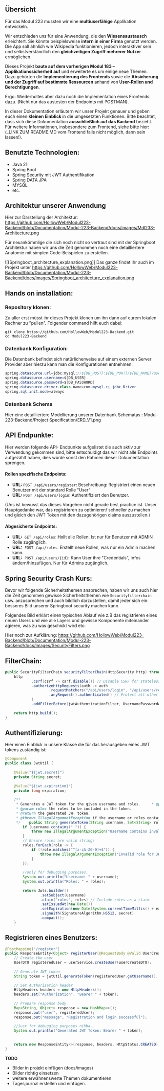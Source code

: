 
## Übersicht

Für das Modul 223 mussten wir eine **multiuserfähige** Applikation entwickeln.

Wir entschieden uns für eine Anwendung, die den **Wissensaustausch** erleichtert. Sie könnte beispielsweise **intern in einer Firma** genutzt werden. Die App soll ähnlich wie Wikipedia funktionieren, jedoch interaktiver sein und selbstverständlich den **gleichzeitigen Zugriff mehrerer Nutzer** ermöglichen.

Dieses Projekt **baute auf dem vorherigen Modul 183 – Applikationssicherheit auf** und erweiterte es um einige neue Themen. Dazu gehörten die **Implementierung des Frontends** sowie die **Absicherung und der Zugriff auf bestimmte Ressourcen** anhand von **User-Rollen und Berechtigungen**. 

Ergo: Wiederholtes aber dazu noch die Implementation eines Frontends dazu. (Nicht nur das austesten der Endpoints mit POSTMAN).

In dieser Dokumentation erläutern wir unser Projekt genauer und geben euch einen **kleinen Einblick** in die umgesetzten Funktionen. Bitte beachtet, dass sich diese Dokumentation **ausschließlich auf das Backend** bezieht. Für weitere Informationen, insbesondere zum Frontend, siehe bitte hier: (_LINK ZUM README.MD vom Frontend falls nicht möglich, dann sein lassen!).

## Benutzte Technologien: 
- Java 21 
- Spring Boot
- Spring Security mit JWT Authentifikation
- Spring DATA JPA 
- MYSQL
- etc.

## Architektur unserer Anwendung

Hier zur Darstellung der Architektur:
https://github.com/HollowWeb/Modul223-Backend/blob/Documentation/Modul-223-Backend/docs/images/Mdl233-Architecture.png

Für neuankömmlige die sich noch nicht so vertraut sind mit der Springboot Architektur haben wir uns die Zeit genommen noch eine detailliertere Anatomie mit simplen Code-Beispielen zu erstellen.

![[Springboot_architecture_explanation.png]]
Das ganze findet ihr auch im Projekt unter 
https://github.com/HollowWeb/Modul223-Backend/blob/Documentation/Modul-223-Backend/docs/images/Springboot_architecture_explanation.png

## Hands on installation:

### Repository klonen: 

Zu aller erst müsst ihr dieses Projekt klonen um ihn dann auf eurem lokalen Rechner zu "pullen".
Folgender command hilft euch dabei: 

```git
git clone https://github.com/HollowWeb/Modul223-Backend.git
cd Modul223-Backend
```

### Datenbank Konfiguration:

Die Datenbank befindet sich natürlicherweise auf einem externen Server Provider aber hierzu kann man die Konfigurationen entnehmen: 

```java
spring.datasource.url=jdbc:mysql://${DB_HOST}:${DB_PORT}/${DB_NAME}?useSSL=false&serverTimezone=UTC&allowPublicKeyRetrieval=true
spring.datasource.username=${DB_USER}
spring.datasource.password=${DB_PASSWORD}
spring.datasource.driver-class-name=com.mysql.cj.jdbc.Driver
spring.sql.init.mode=always
```

### Datenbank Schema

Hier eine detailliertere Modellierung unserer Datenbank Schematas : Modul-223-Backend/Project Specification/ERD_V1.png

## API Endpunkte: 
Hier werden folgende API- Endpunkte aufgelistet die auch aktiv zur Verwendung gekommen sind, bitte entschuldigt das wir nicht alle Endpoints aufgezählt haben, dies würde sonst den Rahmen dieser Dokumentation sprengen.

#### Rollen spezifische Endpoints:
- **URL:** `POST /api/users/register`:  Beschreibung: Registriert einen neuen Benutzer mit der standard Rolle "User"
- **URL:** `POST /api/users/login`: Authentifiziert den Benutzer. 

(Uns ist bewusst das dieses Vorgehen nicht gerade best practice ist. Unser Hauptgedanke war, das registrieren zu optimieren/ schneller zu machen und gleich den JWT Token mit den dazugehörigen claims auszustellen.)

#### Abgesicherte Endpoints:
-  **URL:**  `GET /api/roles`: Hollt alle Rollen. Ist nur für Benutzer mit ADMIN Rolle zugänglich.
-  **URL:**  `POST /api/roles`: Erstellt neue Rollen, was nur ein Admin machen kann.
- **URL:**  `POST /api/users/{id}`: Kann User ihre "Credentials", infos ändern/hinzufügen. Nur für Admins zugänglich. 

## Spring Security Crash Kurs:

Bevor wir folgende Sicherheitsthemen ansprechen, haben wir uns auch hier die Zeit genommen gewisse Sicherheitsthemen wie `Securityfilterchain` usw. anzusprechen und auch bildlich darzustellen, damit jeder sich ein besseres Bild unserer Springboot security machen kann.

Folgendes Bild erklärt einen typischen Ablauf wie z.B das registrieren eines neuen Users und wie alle Layers und gewisse Komponente miteinander agieren, was zu was geschickt wird etc:

Hier noch zur Aufklärung:
https://github.com/HollowWeb/Modul223-Backend/blob/Documentation/Modul-223-Backend/docs/images/SecurityFilters.png

## FilterChain:

```java
public SecurityFilterChain securityFilterChain(HttpSecurity http) throws Exception {  
    http  
            .csrf(csrf -> csrf.disable()) // Disable CSRF for stateless APIs  
            .authorizeHttpRequests(auth -> auth  
                    .requestMatchers("/api/users/login", "/api/users/register", "/api/articles/all").permitAll() // Allow unauthenticated access to these endpoints  
                    .anyRequest().authenticated() // Protect all other endpoints  
            )  
            .addFilterBefore(jwtAuthenticationFilter, UsernamePasswordAuthenticationFilter.class);  
  
    return http.build();  
}
```

## Authentifizierung: 
Hier einen Einblick in unsere Klasse die für das herausgeben eines JWT tokens zuständig ist: 

```java
@Component  
public class JwtUtil {  
  
    @Value("${jwt.secret}")  
    private String secret;  
  
    @Value("${jwt.expiration}")  
    private long expiration;  
  
    /**  
     * Generates a JWT token for the given username and roles.     * @param username the username for which the token is generated.  
     * @param roles the roles to be included in the token.  
     * @return the generated JWT token.  
     * @throws IllegalArgumentException if the username or roles contain invalid characters.  
     */    public String generateToken(String username, Set<String> roles) {  
        if (username.contains("_")) {  
            throw new IllegalArgumentException("Username contains invalid characters for JWT.");  
        }  
        // Ensure roles are valid strings  
        roles.forEach(role -> {  
            if (!role.matches("^[a-zA-Z0-9]+$")) {  
                throw new IllegalArgumentException("Invalid role for JWT encoding: " + role);  
            }  
        });  
  
        //only for debugging purposes.  
        System.out.println("Username: " + username);  
        System.out.println("Roles: " + roles);  
  
        return Jwts.builder()  
                .setSubject(username)  
                .claim("roles", roles) // Include roles as a claim  
                .setIssuedAt(new Date())  
                .setExpiration(new Date(System.currentTimeMillis() + expiration))  
                .signWith(SignatureAlgorithm.HS512, secret)  
                .compact();  
    }
```

## Registrieren eines Benutzers: 

```java
@PostMapping("/register")  
public ResponseEntity<Object> registerUser(@RequestBody @Valid UserCreateDTO userCreateDTO) {  
    // Create the user  
    UserDTO registeredUser = userService.createUser(userCreateDTO);  
  
    // Generate JWT token  
    String token = jwtUtil.generateToken(registeredUser.getUsername(), registeredUser.getRoles());  
  
    // Set Authorization header  
    HttpHeaders headers = new HttpHeaders();  
    headers.set("Authorization", "Bearer " + token);  
  
    // Prepare response body  
    Map<String, Object> response = new HashMap<>();  
    response.put("user", registeredUser);  
    response.put("message", "Registration and login successful");  
  
    //Just for debugging purposes nibba.  
    System.out.println("Generated JWT Token: Bearer " + token);  
  
  
    return new ResponseEntity<>(response, headers, HttpStatus.CREATED);  
}
```


**TODO**
- Bilder in projekt einfügen (docs/images)
- Bilder richtig einsetzen
- weitere erwähnenswerte Themen dokumentieren
- Tagesjournal erstellen und einfügen.
